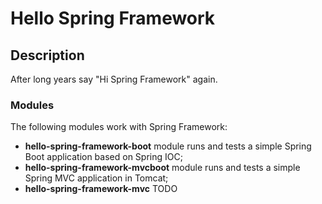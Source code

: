 # Hello Spring Framework


## Description
After long years say "Hi Spring Framework" again.


### Modules

The following modules work with Spring Framework:
- **hello-spring-framework-boot** module runs and tests a simple Spring Boot application based on Spring IOC;
- **hello-spring-framework-mvcboot** module runs and tests a simple Spring MVC application in Tomcat;
- **hello-spring-framework-mvc** TODO